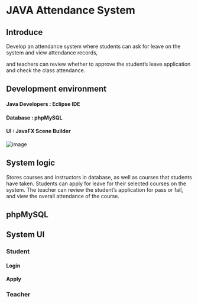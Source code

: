 # JAVA Attendance System

## Introduce

Develop an attendance system where students can ask for leave on the system and view attendance records, 

and teachers can review whether to approve the student’s leave application and check the class attendance.

## Development environment
#### Java Developers : Eclipse IDE
#### Database : phpMySQL
#### UI : JavaFX Scene Builder
![image](https://user-images.githubusercontent.com/51469882/151664538-7b6a0b48-78d6-43c5-8d22-a9e589301749.png)

## System logic
Stores courses and instructors in database, as well as courses that students have taken.
Students can apply for leave for their selected courses on the system.
The teacher can review the student’s application for pass or fail, and view the overall attendance of the course.

## phpMySQL


## System UI
### Student
#### Login

#### Apply

### Teacher
